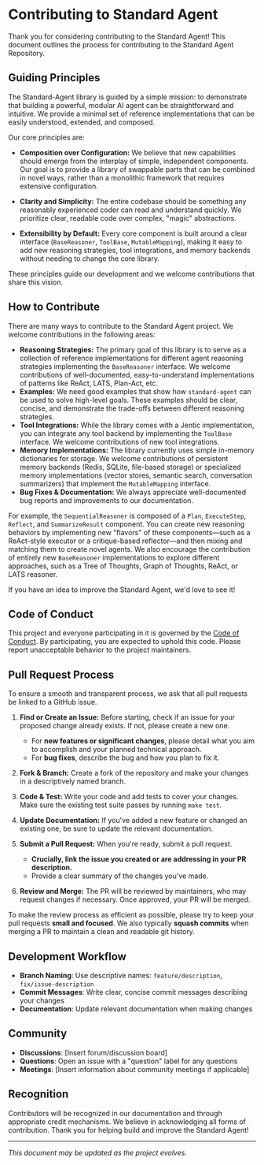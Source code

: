 # Contributing to Standard Agent

Thank you for considering contributing to the Standard Agent! This document outlines the process for contributing to the Standard Agent Repository.

## Guiding Principles

The Standard-Agent library is guided by a simple mission: to demonstrate that building a powerful, modular AI agent can be straightforward and intuitive. We provide a minimal set of reference implementations that can be easily understood, extended, and composed.

Our core principles are:

-   **Composition over Configuration:** We believe that new capabilities should emerge from the interplay of simple, independent components. Our goal is to provide a library of swappable parts that can be combined in novel ways, rather than a monolithic framework that requires extensive configuration.

-   **Clarity and Simplicity:** The entire codebase should be something any reasonably experienced coder can read and understand quickly. We prioritize clear, readable code over complex, "magic" abstractions.

-   **Extensibility by Default:** Every core component is built around a clear interface (`BaseReasoner`, `ToolBase`, `MutableMapping`), making it easy to add new reasoning strategies, tool integrations, and memory backends without needing to change the core library.

These principles guide our development and we welcome contributions that share this vision.


## How to Contribute

There are many ways to contribute to the Standard Agent project. We welcome contributions in the following areas:

-   **Reasoning Strategies:** The primary goal of this library is to serve as a collection of reference implementations for different agent reasoning strategies implementing the `BaseReasoner` interface. We welcome contributions of well-documented, easy-to-understand implementations of patterns like ReAct, LATS, Plan-Act, etc.
-   **Examples:** We need good examples that show how `standard-agent` can be used to solve high-level goals. These examples should be clear, concise, and demonstrate the trade-offs between different reasoning strategies.
-   **Tool Integrations:** While the library comes with a Jentic implementation, you can integrate any tool backend by implementing the `ToolBase` interface. We welcome contributions of new tool integrations.
-   **Memory Implementations:** The library currently uses simple in-memory dictionaries for storage. We welcome contributions of persistent memory backends (Redis, SQLite, file-based storage) or specialized memory implementations (vector stores, semantic search, conversation summarizers) that implement the `MutableMapping` interface.
-   **Bug Fixes & Documentation:** We always appreciate well-documented bug reports and improvements to our documentation.

For example, the `SequentialReasoner` is composed of a `Plan`, `ExecuteStep`, `Reflect`, and `SummarizeResult` component. You can create new reasoning behaviors by implementing new "flavors" of these components—such as a ReAct-style executor or a critique-based reflector—and then mixing and matching them to create novel agents. 
We also encourage the contribution of entirely new `BaseReasoner` implementations to explore different approaches, such as a Tree of Thoughts, Graph of Thoughts, ReAct, or LATS reasoner.

If you have an idea to improve the Standard Agent, we'd love to see it!

## Code of Conduct

This project and everyone participating in it is governed by the [Code of Conduct](CODE_OF_CONDUCT.md). By participating, you are expected to uphold this code. Please report unacceptable behavior to the project maintainers.


## Pull Request Process

To ensure a smooth and transparent process, we ask that all pull requests be linked to a GitHub issue.

1.  **Find or Create an Issue:** Before starting, check if an issue for your proposed change already exists. If not, please create a new one.
    *   For **new features or significant changes**, please detail what you aim to accomplish and your planned technical approach.
    *   For **bug fixes**, describe the bug and how you plan to fix it.

2.  **Fork & Branch:** Create a fork of the repository and make your changes in a descriptively named branch.

3.  **Code & Test:** Write your code and add tests to cover your changes. Make sure the existing test suite passes by running `make test`.

4.  **Update Documentation:** If you've added a new feature or changed an existing one, be sure to update the relevant documentation.

5.  **Submit a Pull Request:** When you're ready, submit a pull request.
    *   **Crucially, link the issue you created or are addressing in your PR description.**
    *   Provide a clear summary of the changes you've made.

6.  **Review and Merge:** The PR will be reviewed by maintainers, who may request changes if necessary. Once approved, your PR will be merged.

To make the review process as efficient as possible, please try to keep your pull requests **small and focused**. We also typically **squash commits** when merging a PR to maintain a clean and readable git history.

## Development Workflow

- **Branch Naming**: Use descriptive names: `feature/description`, `fix/issue-description`
- **Commit Messages**: Write clear, concise commit messages describing your changes
- **Documentation**: Update relevant documentation when making changes

## Community

- **Discussions**: [Insert forum/discussion board]
- **Questions**: Open an issue with a "question" label for any questions
- **Meetings**: [Insert information about community meetings if applicable]


## Recognition

Contributors will be recognized in our documentation and through appropriate credit mechanisms. We believe in acknowledging all forms of contribution.
Thank you for helping build and improve the Standard Agent!

---

*This document may be updated as the project evolves.*